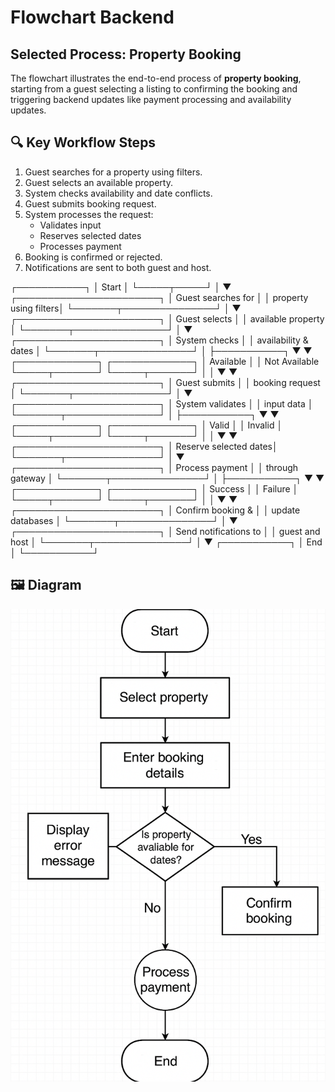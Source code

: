 # Flowchart Backend

## Selected Process: Property Booking

The flowchart illustrates the end-to-end process of **property booking**, starting from a guest selecting a listing to confirming the booking and triggering backend updates like payment processing and availability updates.

## 🔍 Key Workflow Steps
1. Guest searches for a property using filters.
2. Guest selects an available property.
3. System checks availability and date conflicts.
4. Guest submits booking request.
5. System processes the request:
   - Validates input
   - Reserves selected dates
   - Processes payment
6. Booking is confirmed or rejected.
7. Notifications are sent to both guest and host.

┌───────────┐
│   Start   │
└─────┬─────┘
      │
      ▼
┌───────────────────────┐
│ Guest searches for    │
│ property using filters│
└───────┬───────────────┘
        │
        ▼
┌───────────────────────┐
│ Guest selects         │
│ available property    │
└───────┬───────────────┘
        │
        ▼
┌───────────────────────┐
│ System checks         │
│ availability & dates  │
└───────┬───────────────┘
        │
        ├───────────┐
        ▼           ▼
┌─────────────┐  ┌─────────────┐
│   Available │  │ Not Available
└─────┬───────┘  └─────┬───────┘
      │                 │
      ▼                 ▼
┌───────────────────────┐
│ Guest submits         │
│ booking request       │
└───────┬───────────────┘
        │
        ▼
┌───────────────────────┐
│ System validates      │
│ input data            │
└───────┬───────────────┘
        │
        ├───────────┐
        ▼           ▼
┌─────────────┐  ┌─────────────┐
│  Valid      │  │  Invalid    │
└─────┬───────┘  └─────┬───────┘
      │                 │
      ▼                 ▼
┌───────────────────────┐
│ Reserve selected dates│
└───────┬───────────────┘
        │
        ▼
┌───────────────────────┐
│ Process payment       │
│ through gateway       │
└───────┬───────────────┘
        │
        ├───────────┐
        ▼           ▼
┌─────────────┐  ┌─────────────┐
│  Success    │  │  Failure    │
└─────┬───────┘  └─────┬───────┘
      │                 │
      ▼                 ▼
┌───────────────────────┐
│ Confirm booking &     │
│ update databases      │
└───────┬───────────────┘
        │
        ▼
┌───────────────────────┐
│ Send notifications to │
│ guest and host        │
└───────┬───────────────┘
        │
        ▼
┌───────────┐
│   End     │
└───────────┘

## 🖼️ Diagram
![Property Booking Flowchart](./data-flowchart.png)



